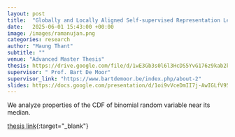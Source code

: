 ```yaml
---
layout: post
title:  "Globally and Locally Aligned Self-supervised Representation Learning in Multi-modal Medical Decision Support Systems"
date:   2025-06-01 15:43:00 +00:00
image: /images/ramanujan.png
categories: research
author: "Maung Thant"
subtitle: ""
venue: "Advanced Master Thesis"
thesis: https://drive.google.com/file/d/1wE3Gb3s0l6l3HcDS5YvG176z9kab2k2x/view?usp=drive_link
supervisor: " Prof. Bart De Moor"
supervisor_link: "https://www.bartdemoor.be/index.php/about-2"
slides: https://docs.google.com/presentation/d/1oi9vVceDmII7j-AwIGLfV952pKQ2aILb/edit?usp=sharing&ouid=116863884914743887765&rtpof=true&sd=true
---
```


We analyze properties of the CDF of binomial random variable near its median.

[thesis link](https://drive.google.com/file/d/1wE3Gb3s0l6l3HcDS5YvG176z9kab2k2x/view?usp=drive_link){:target="_blank"}
